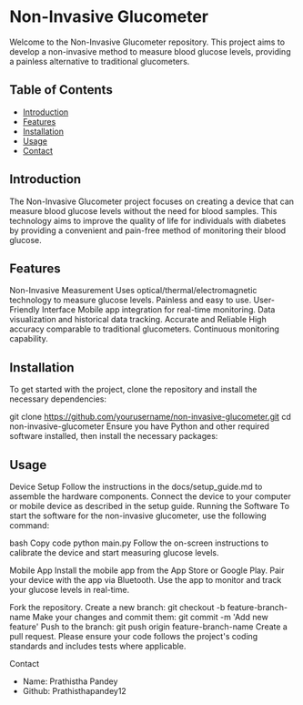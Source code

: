 # Non-Invasive Glucometer
Welcome to the Non-Invasive Glucometer repository. This project aims to develop a non-invasive method to measure blood glucose levels, providing a painless alternative to traditional glucometers.

## Table of Contents
- [Introduction](#introduction)
- [Features](#features)
- [Installation](#installation)
- [Usage](#usage)
- [Contact](#contact)


## Introduction
The Non-Invasive Glucometer project focuses on creating a device that can measure blood glucose levels without the need for blood samples. This technology aims to improve the quality of life for individuals with diabetes by providing a convenient and pain-free method of monitoring their blood glucose.

## Features
Non-Invasive Measurement
Uses optical/thermal/electromagnetic technology to measure glucose levels.
Painless and easy to use.
User-Friendly Interface
Mobile app integration for real-time monitoring.
Data visualization and historical data tracking.
Accurate and Reliable
High accuracy comparable to traditional glucometers.
Continuous monitoring capability.

## Installation
To get started with the project, clone the repository and install the necessary dependencies:

git clone https://github.com/yourusername/non-invasive-glucometer.git
cd non-invasive-glucometer
Ensure you have Python and other required software installed, then install the necessary packages:

## Usage
Device Setup
Follow the instructions in the docs/setup_guide.md to assemble the hardware components.
Connect the device to your computer or mobile device as described in the setup guide.
Running the Software
To start the software for the non-invasive glucometer, use the following command:

bash
Copy code
python main.py
Follow the on-screen instructions to calibrate the device and start measuring glucose levels.

Mobile App
Install the mobile app from the App Store or Google Play.
Pair your device with the app via Bluetooth.
Use the app to monitor and track your glucose levels in real-time.

Fork the repository.
Create a new branch: git checkout -b feature-branch-name
Make your changes and commit them: git commit -m 'Add new feature'
Push to the branch: git push origin feature-branch-name
Create a pull request.
Please ensure your code follows the project's coding standards and includes tests where applicable.

Contact
 - Name: Prathistha Pandey
 - Github: Prathisthapandey12


